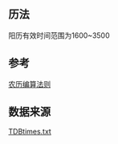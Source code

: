 ## 历法
阳历有效时间范围为1600~3500

## 参考

[农历编算法则](https://ytliu0.github.io/ChineseCalendar/rules_simp.html)

## 数据来源

[TDBtimes.txt](https://raw.githubusercontent.com/ytliu0/ChineseCalendar/master/src/TDBtimes.txt)